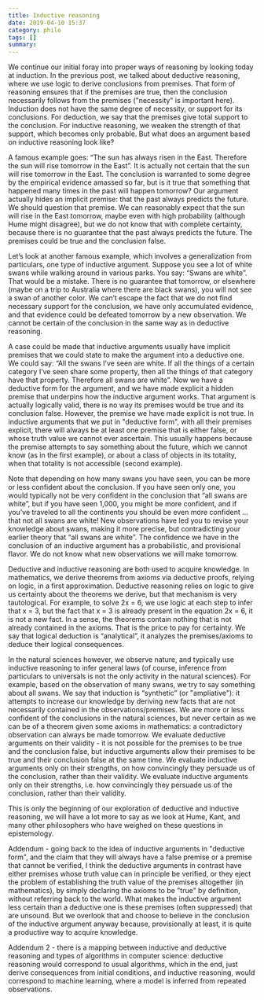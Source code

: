```yaml
---
title: Inductive reasoning
date: 2019-04-10 15:37
category: philo
tags: []
summary: 
---
```

We continue our initial foray into proper ways of reasoning by looking today at induction. In the previous post, we talked about deductive reasoning, where we use logic to derive conclusions from premises. That form of reasoning ensures that if the premises are true, then the conclusion necessarily follows from the premises ("necessity" is important here). Induction does not have the same degree of necessity, or support for its conclusions. For deduction, we say that the premises give total support to the conclusion. For inductive reasoning, we weaken the strength of that support, which becomes only probable. But what does an argument based on inductive reasoning look like?

A famous example goes: “The sun has always risen in the East. Therefore the sun will rise tomorrow in the East”. It is actually not certain that the sun will rise tomorrow in the East. The conclusion is warranted to some degree by the empirical evidence amassed so far, but is it true that something that happened many times in the past will happen tomorrow? Our argument actually hides an implicit premise: that the past always predicts the future. We should question that premise. We can reasonably expect that the sun will rise in the East tomorrow, maybe even with high probability (although Hume might disagree), but we do not know that with complete certainty, because there is no guarantee that the past always predicts the future. The premises could be true and the conclusion false.

Let’s look at another famous example, which involves a generalization from particulars, one type of inductive argument. Suppose you see a lot of white swans while walking around in various parks. You say: “Swans are white”. That would be a mistake. There is no guarantee that tomorrow, or elsewhere (maybe on a trip to Australia where there are black swans), you will not see a swan of another color. We can’t escape the fact that we do not find necessary support for the conclusion, we have only accumulated evidence, and that evidence could be defeated tomorrow by a new observation. We cannot be certain of the conclusion in the same way as in deductive reasoning.

A case could be made that inductive arguments usually have implicit premises that we could state to make the argument into a deductive one. We could say: “All the swans I’ve seen are white. If all the things of a certain category I’ve seen share some property, then all the things of that category have that property. Therefore all swans are white”. Now we have a deductive form for the argument, and we have made explicit a hidden premise that underpins how the inductive argument works. That argument is actually logically valid, there is no way its premises would be true and its conclusion false. However, the premise we have made explicit is not true. In inductive arguments that we put in "deductive form", with all their premises explicit, there will always be at least one premise that is either false, or whose truth value we cannot ever ascertain. This usually happens because the premise attempts to say something about the future, which we cannot know (as in the first example), or about a class of objects in its totality, when that totality is not accessible (second example).

Note that depending on how many swans you have seen, you can be more or less confident about the conclusion. If you have seen only one, you would typically not be very confident in the conclusion that “all swans are white”, but if you have seen 1,000, you might be more confident, and if you’ve traveled to all the continents you should be even more confident … that not all swans are white! New observations have led you to revise your knowledge about swans, making it more precise, but contradicting your earlier theory that “all swans are white”. The confidence we have in the conclusion of an inductive argument has a probabilistic, and provisional flavor. We do not know what new observations we will make tomorrow.

Deductive and inductive reasoning are both used to acquire knowledge. In mathematics, we derive theorems from axioms via deductive proofs, relying on logic, in a first approximation. Deductive reasoning relies on logic to give us certainty about the theorems we derive, but that mechanism is very tautological. For example, to solve 2x = 6, we use logic at each step to infer that x = 3, but the fact that x = 3 is already present in the equation 2x = 6, it is not a new fact. In a sense, the theorems contain nothing that is not already contained in the axioms. That is the price to pay for certainty. We say that logical deduction is “analytical”, it analyzes the premises/axioms to deduce their logical consequences.

In the natural sciences however, we observe nature, and typically use inductive reasoning to infer general laws (of course, inference from particulars to universals is not the only activity in the natural sciences). For example, based on the observation of many swans, we try to say something about all swans. We say that induction is “synthetic” (or "ampliative"): it attempts to increase our knowledge by deriving new facts that are not necessarily contained in the observations/premises. We are more or less confident of the conclusions in the natural sciences, but never certain as we can be of a theorem given some axioms in mathematics: a contradictory observation can always be made tomorrow. We evaluate deductive arguments on their validity - it is not possible for the premises to be true and the conclusion false, but inductive arguments allow their premises to be true and their conclusion false at the same time. We evaluate inductive arguments only on their strengths, on how convincingly they persuade us of the conclusion, rather than their validity. We evaluate inductive arguments only on their strengths, i.e. how convincingly they persuade us of the conclusion, rather than their validity.

This is only the beginning of our exploration of deductive and inductive reasoning, we will have a lot more to say as we look at Hume, Kant, and many other philosophers who have weighed on these questions in epistemology.

Addendum - going back to the idea of inductive arguments in "deductive form", and the claim that they will always have a false premise or a premise that cannot be verified, I think the deductive arguments in contrast have either premises whose truth value can in principle be verified, or they eject the problem of establishing the truth value of the premises altogether (in mathematics), by simply declaring the axioms to be "true" by definition, without referring back to the world. What makes the inductive argument less certain than a deductive one is these premises (often suppressed) that are unsound. But we overlook that and choose to believe in the conclusion of the inductive argument anyway because, provisionally at least, it is quite a productive way to acquire knowledge.

Addendum 2 - there is a mapping between inductive and deductive reasoning and types of algorithms in computer science: deductive reasoning would correspond to usual algorithms, which in the end, just derive consequences from initial conditions, and inductive reasoning, would correspond to machine learning, where a model is inferred from repeated observations. 

